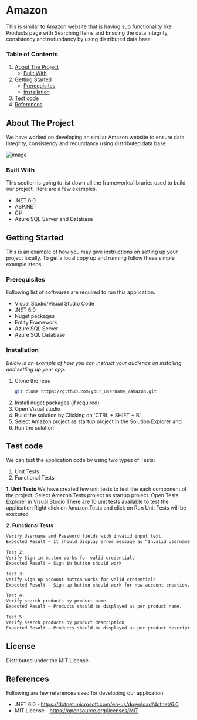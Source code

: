# Amazon
This is similar to Amazon website that is having sub functionality like Products page with Searching Items and Ensuing the data integrity, consistency and redundancy by using distributed data base

<!-- TABLE OF CONTENTS -->
### Table of Contents
  <ol>
    <li>
      <a href="#about-the-project">About The Project</a>
      <ul>
        <li><a href="#built-with">Built With</a></li>
      </ul>
    </li>
    <li>
      <a href="#getting-started">Getting Started</a>
      <ul>
        <li><a href="#prerequisites">Prerequisites</a></li>
        <li><a href="#installation">Installation</a></li>
      </ul>
    </li>
    <li><a href="#Test code">Test code</a></li>
    <li><a href="#references">References</a></li>
  </ol>



<!-- ABOUT THE PROJECT -->
## About The Project

We have worked on developing an similar Amazon website to ensure data integrity, consistency and redundancy using distributed data base.

![image](https://user-images.githubusercontent.com/43805517/196080147-bb2e9ccd-6878-49ef-bd59-621e56f82fc0.png)


### Built With

This section is going to list down all the frameworks/libraries used to build our project. Here are a few examples.
* .NET 6.0
* ASP.NET
* C#
* Azure SQL Server and Database


<!-- GETTING STARTED -->
## Getting Started

This is an example of how you may give instructions on setting up your project locally.
To get a local copy up and running follow these simple example steps.

### Prerequisites

Following list of softwares are required to run this application.
* Visual Studio/Visual Studio Code
* .NET 6.0
* Nuget packages
* Entity Framework
* Azure SQL Server
* Azure SQL Database

### Installation

_Below is an example of how you can instruct your audience on installing and setting up your app._

1. Clone the repo
   ```sh
   git clone https://github.com/your_username_/Amazon.git
   ```
2. Install nuget packages (if required)
3. Open Visual studio
4. Build the solution by Clicking on 'CTRL + SHIFT + B'
5. Select Amazon project as startup project in the Solution Explorer and
6. Run the solution

<!-- TEST CODE -->
## Test code
We can test the application code by using two types of Tests:
1. Unit Tests
2. Functional Tests

**1. Unit Tests**
We have created few unit tests to test the each component of the project.
Select Amazon.Tests project as startup project.
Open Tests Explorer in Visual Studio
There are 10 unit tests available to test the application
Right click on Amazon.Tests and click on Run
Unit Tests will be executed

**2. Functional Tests**
```sh Test 1:
Verify Username and Password fields with invalid input text. 
Expected Result – It should display error message as “Invalid Username or Password” 
```

```sh
Test 2:
Verify Sign in button works for valid credentials 
Expected Result – Sign in button should work
```

```sh
Test 3:
Verify Sign up account button works for valid credentials 
Expected Result – Sign up button should work for new account creation.  
```

```sh
Test 4:
Verify search products by product name
Expected Result – Products should be displayed as per product name.
```

```sh
Test 5:
Verify search products by product description
Expected Result – Products should be displayed as per product description.
```

<!-- LICENSE -->
## License

Distributed under the MIT License.


<!-- REFERENCES -->
## References
Following are few references used for developing our application.
* .NET 6.0 - https://dotnet.microsoft.com/en-us/download/dotnet/6.0
* MIT License - https://opensource.org/licenses/MIT
